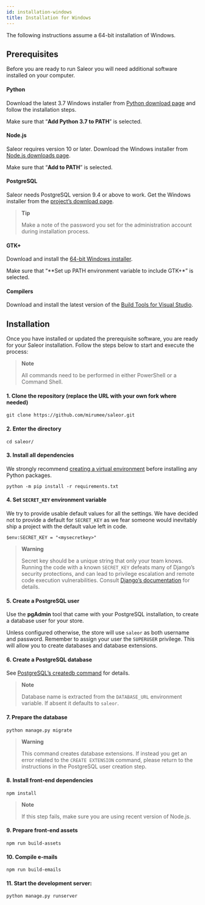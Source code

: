 ```yaml
---
id: installation-windows
title: Installation for Windows
---
```


The following instructions assume a 64-bit installation of Windows.


## Prerequisites

Before you are ready to run Saleor you will need additional software installed on your computer.


#### Python

Download the latest 3.7 Windows installer from [Python download page](https://www.python.org/downloads/) and follow the installation steps.

Make sure that “**Add Python 3.7 to PATH**” is selected.


#### Node.js

Saleor requires version 10 or later. Download the Windows installer from [Node.js downloads page](https://nodejs.org/en/download/).

Make sure that “**Add to PATH**” is selected.


#### PostgreSQL

Saleor needs PostgreSQL version 9.4 or above to work. Get the Windows installer from the [project’s download page](https://www.postgresql.org/download/windows/).

> **Tip**
>
> Make a note of the password you set for the administration account during installation process.



#### GTK+

Download and install the [64-bit Windows installer](https://github.com/tschoonj/GTK-for-Windows-Runtime-Environment-Installer).

Make sure that “**Set up PATH environment variable to include GTK+*” is selected.


#### Compilers

Download and install the latest version of the [Build Tools for Visual Studio](https://go.microsoft.com/fwlink/?linkid=840931).


## Installation

Once you have installed or updated the prerequisite software, you are ready for your Saleor installation. Follow the steps below to start and execute the process:

> **Note**
>
> All commands need to be performed in either PowerShell or a Command Shell.



#### 1. Clone the repository (replace the URL with your own fork where needed)

```console
git clone https://github.com/mirumee/saleor.git
```


#### 2. Enter the directory

```console
cd saleor/
```


#### 3. Install all dependencies

We strongly recommend [creating a virtual environment](https://docs.python.org/3/tutorial/venv.html) before installing any Python packages.

```console
python -m pip install -r requirements.txt
```


#### 4. Set `SECRET_KEY` environment variable


We try to provide usable default values for all the settings. We have decided not to provide a default for `SECRET_KEY` as we fear someone would inevitably ship a project with the default value left in code.

```console
$env:SECRET_KEY = "<mysecretkey>"
```

> **Warning**
> 
> Secret key should be a unique string that only your team knows. Running the code with a known `SECRET_KEY` defeats many of Django’s security protections, and can lead to privilege escalation and remote code execution vulnerabilities. Consult [Django’s documentation](https://docs.djangoproject.com/en/1.11/ref/settings/#secret-key) for details.



#### 5. Create a PostgreSQL user

Use the **pgAdmin** tool that came with your PostgreSQL installation, to create a database user for your store.

Unless configured otherwise, the store will use `saleor` as both username and password. Remember to assign your user the `SUPERUSER` privilege. This will allow you to create databases and database extensions.


#### 6. Create a PostgreSQL database

See [PostgreSQL’s createdb command](https://www.postgresql.org/docs/current/static/app-createdb.html) for details.

> **Note**
>
> Database name is extracted from the `DATABASE_URL` environment variable. If absent it defaults to `saleor`.


#### 7. Prepare the database

```console
python manage.py migrate
```

> **Warning**
>
> This command creates database extensions. If instead you get an error related to the `CREATE EXTENSION` command, please return to the instructions in the PostgreSQL user creation step.


#### 8. Install front-end dependencies

```console
npm install
```

> **Note**
> 
> If this step fails, make sure you are using recent version of Node.js.


#### 9. Prepare front-end assets

```console
npm run build-assets
```


#### 10. Compile e-mails

```console
npm run build-emails
```


#### 11. Start the development server:

```console
python manage.py runserver
```